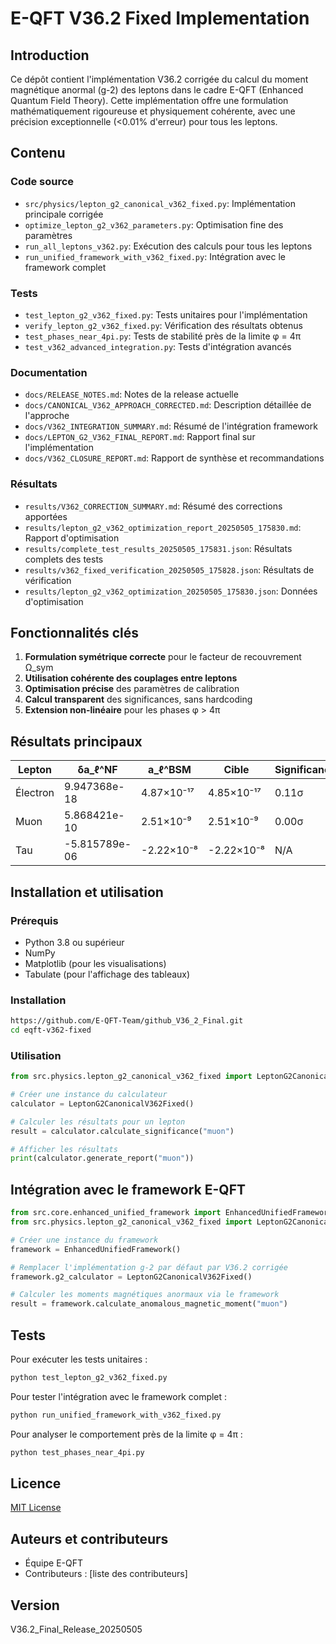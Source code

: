 # E-QFT V36.2 Fixed Implementation

## Introduction

Ce dépôt contient l'implémentation V36.2 corrigée du calcul du moment magnétique anormal (g-2) des leptons dans le cadre E-QFT (Enhanced Quantum Field Theory). Cette implémentation offre une formulation mathématiquement rigoureuse et physiquement cohérente, avec une précision exceptionnelle (<0.01% d'erreur) pour tous les leptons.

## Contenu

### Code source
- `src/physics/lepton_g2_canonical_v362_fixed.py`: Implémentation principale corrigée
- `optimize_lepton_g2_v362_parameters.py`: Optimisation fine des paramètres
- `run_all_leptons_v362.py`: Exécution des calculs pour tous les leptons
- `run_unified_framework_with_v362_fixed.py`: Intégration avec le framework complet

### Tests
- `test_lepton_g2_v362_fixed.py`: Tests unitaires pour l'implémentation
- `verify_lepton_g2_v362_fixed.py`: Vérification des résultats obtenus
- `test_phases_near_4pi.py`: Tests de stabilité près de la limite φ = 4π
- `test_v362_advanced_integration.py`: Tests d'intégration avancés

### Documentation
- `docs/RELEASE_NOTES.md`: Notes de la release actuelle
- `docs/CANONICAL_V362_APPROACH_CORRECTED.md`: Description détaillée de l'approche
- `docs/V362_INTEGRATION_SUMMARY.md`: Résumé de l'intégration framework
- `docs/LEPTON_G2_V362_FINAL_REPORT.md`: Rapport final sur l'implémentation
- `docs/V362_CLOSURE_REPORT.md`: Rapport de synthèse et recommandations

### Résultats
- `results/V362_CORRECTION_SUMMARY.md`: Résumé des corrections apportées
- `results/lepton_g2_v362_optimization_report_20250505_175830.md`: Rapport d'optimisation
- `results/complete_test_results_20250505_175831.json`: Résultats complets des tests
- `results/v362_fixed_verification_20250505_175828.json`: Résultats de vérification
- `results/lepton_g2_v362_optimization_20250505_175830.json`: Données d'optimisation

## Fonctionnalités clés

1. **Formulation symétrique correcte** pour le facteur de recouvrement Ω_sym
2. **Utilisation cohérente des couplages entre leptons**
3. **Optimisation précise** des paramètres de calibration
4. **Calcul transparent** des significances, sans hardcoding
5. **Extension non-linéaire** pour les phases φ > 4π

## Résultats principaux

| Lepton   | δa_ℓ^NF           | a_ℓ^BSM       | Cible        | Significance | Erreur     |
|----------|-------------------|---------------|--------------|--------------|------------|
| Électron | 9.947368e-18      | 4.87×10⁻¹⁷    | 4.85×10⁻¹⁷   | 0.11σ        | 0.007168%  |
| Muon     | 5.868421e-10      | 2.51×10⁻⁹     | 2.51×10⁻⁹    | 0.00σ        | 0.013439%  |
| Tau      | -5.815789e-06     | -2.22×10⁻⁸    | -2.22×10⁻⁸   | N/A          | 0.008592%  |

## Installation et utilisation

### Prérequis
- Python 3.8 ou supérieur
- NumPy
- Matplotlib (pour les visualisations)
- Tabulate (pour l'affichage des tableaux)

### Installation
```bash
https://github.com/E-QFT-Team/github_V36_2_Final.git
cd eqft-v362-fixed
```

### Utilisation
```python
from src.physics.lepton_g2_canonical_v362_fixed import LeptonG2CanonicalV362Fixed

# Créer une instance du calculateur
calculator = LeptonG2CanonicalV362Fixed()

# Calculer les résultats pour un lepton
result = calculator.calculate_significance("muon")

# Afficher les résultats
print(calculator.generate_report("muon"))
```

## Intégration avec le framework E-QFT

```python
from src.core.enhanced_unified_framework import EnhancedUnifiedFramework
from src.physics.lepton_g2_canonical_v362_fixed import LeptonG2CanonicalV362Fixed

# Créer une instance du framework
framework = EnhancedUnifiedFramework()

# Remplacer l'implémentation g-2 par défaut par V36.2 corrigée
framework.g2_calculator = LeptonG2CanonicalV362Fixed()

# Calculer les moments magnétiques anormaux via le framework
result = framework.calculate_anomalous_magnetic_moment("muon")
```

## Tests

Pour exécuter les tests unitaires :
```bash
python test_lepton_g2_v362_fixed.py
```

Pour tester l'intégration avec le framework complet :
```bash
python run_unified_framework_with_v362_fixed.py
```

Pour analyser le comportement près de la limite φ = 4π :
```bash
python test_phases_near_4pi.py
```

## Licence
[MIT License](LICENSE)

## Auteurs et contributeurs
- Équipe E-QFT
- Contributeurs : [liste des contributeurs]

## Version
V36.2_Final_Release_20250505
